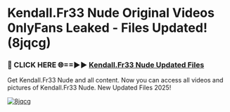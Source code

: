 # Kendall.Fr33 Nude Original Videos 0nlyFans Leaked - Files Updated! (8jqcg)

<h3>🔴 CLICK HERE 🌐==►► <a href="https://tinyurl.com/4mcuefdz" rel="nofollow">Kendall.Fr33 Nude Updated Files</a></h3>

Get Kendall.Fr33 Nude and all content. Now you can access all videos and pictures of Kendall.Fr33 Nude. New Updated Files 2025!

[![8jqcg](https://i.imgur.com/StAQSOY.gif)](https://tinyurl.com/4mcuefdz)
